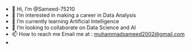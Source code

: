 - 👋 Hi, I’m @Sameed-75210
- 👀 I’m interested in making a career in Data Analysis
- 🌱 I’m currently learning Artificial Intelligence
- 💞️ I’m looking to collaborate on Data Science and AI
- 📫 How to reach me Email me at : muhammadsameed2002@gmail.com
- 
<!---
Sameed-75210/Sameed-75210 is a ✨ special ✨ repository because its `README.md` (this file) appears on your GitHub profile.
You can click the Preview link to take a look at your changes.
--->
